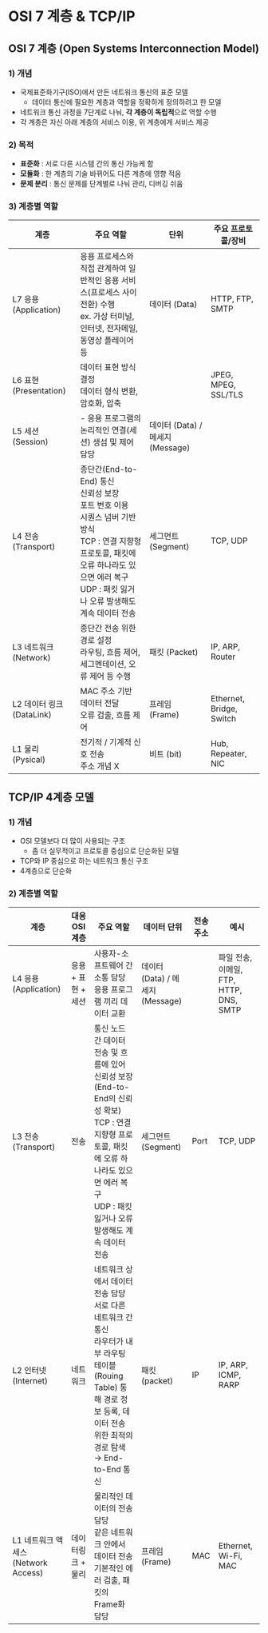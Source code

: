 # OSI 7 계층 & TCP/IP

## OSI 7 계층 (Open Systems Interconnection Model)

### 1) 개념

- 국제표준화기구(ISO)에서 만든 네트워크 통신의 표준 모델
    - 데이터 통신에 필요한 계층과 역할을 정확하게 정의하려고 한 모델
- 네트워크 통신 과정을 7단계로 나눠, **각 계층이 독립적**으로 역할 수행
- 각 계층은 자신 아래 계층의 서비스 이용, 위 계층에게 서비스 제공

### 2) 목적

- **표준화** : 서로 다른 시스템 간의 통신 가능케 함
- **모듈화** : 한 계층의 기술 바뀌어도 다른 계층에 영향 적음
- **문제 분리** : 통신 문제를 단계별로 나눠 관리, 디버깅 쉬움

### 3) 계층별 역할

| 계층 | 주요 역할 | 단위 | 주요 프로토콜/장비 |
| --- | --- | --- | --- |
| L7 응용 (Application) | 응용 프로세스와 직접 관계하여 일반적인 응용 서비스(프로세스 사이 전환) 수행 <br> ex. 가상 터미널, 인터넷, 전자메일, 동영상 플레이어 등 | 데이터 (Data) | HTTP, FTP, SMTP |
| L6 표현 (Presentation) | 데이터 표현 방식 결정 <br> 데이터 형식 변환, 암호화, 압축 |  | JPEG, MPEG, SSL/TLS |
| L5 세션 (Session) | - 응용 프로그램의 논리적인 연결(세션) 생섬 및 제어 담당 | 데이터 (Data) / 메세지 (Message) |  |
| L4 전송 (Transport) | 종단간(End-to-End) 통신 <br> 신뢰성 보장 <br> 포트 번호 이용 <br> 시퀀스 넘버 기반 방식 <br> TCP : 연결 지향형 프로토콜, 패킷에 오류 하나라도 있으면 에러 복구 <br> UDP : 패킷 잃거나 오류 발생해도 계속 데이터 전송 | 세그먼트 (Segment) | TCP, UDP |
| L3 네트워크 (Network) | 종단간 전송 위한 경로 설정 <br> 라우팅, 흐름 제어, 세그멘테이션, 오류 제어 등 수행 | 패킷 (Packet) | IP, ARP,  Router |
| L2 데이터 링크 (DataLink) | MAC 주소 기반 데이터 전달 <br> 오류 검출, 흐름 제어 | 프레임 (Frame) | Ethernet, Bridge, Switch |
| L1 물리 (Pysical) | 전기적 / 기계적 신호 전송 <br> 주소 개념 X | 비트 (bit) | Hub, Repeater, NIC |

## TCP/IP 4계층 모델

### 1) 개념

- OSI 모델보다 더 많이 사용되는 구조
    - 좀 더 실무적이고 프로토콜 중심으로 단순화된 모델
- TCP와 IP 중심으로 하는 네트워크 통신 구조
- 4계층으로 단순화

### 2) 계층별 역할

| 계층 | 대응 OSI 계층 | 주요 역할 | 데이터 단위 | 전송 주소 | 예시 |
| --- | --- | --- | --- | --- | --- |
| L4 응용 (Application) | 응용 + 표현 + 세션 | 사용자-소프트웨어 간 소통 담당 <br> 응용 프로그램 끼리 데이터 교환 | 데이터 (Data) / 메세지 (Message) |  | 파일 전송, 이메일, FTP, HTTP, DNS, SMTP |
| L3 전송 (Transport) | 전송 | 통신 노드 간 데이터 전송 및 흐름에 있어 신뢰성 보장 (End-to-End의 신뢰성 확보) <br> TCP : 연결 지향형 프로토콜, 패킷에 오류 하나라도 있으면 에러 복구 <br> UDP : 패킷 잃거나 오류 발생해도 계속 데이터 전송 | 세그먼트 (Segment) | Port | TCP, UDP |
| L2 인터넷 (Internet) | 네트워크 | 네트워크 상에서 데이터 전송 담당 <br> 서로 다른 네트워크 간 통신 <br> 라우터가 내부 라우팅 테이블(Rouing Table) 통해 경로 정보 등록, 데이터 전송 위한 최적의 경로 탐색 → End-to-End 통신 | 패킷 (packet) | IP | IP, ARP, ICMP, RARP |
| L1 네트워크 액세스 (Network Access) | 데이터링크 + 물리 | 물리적인 데이터의 전송 담당 <br> 같은 네트워크 안에서 데이터 전송 <br> 기본적인 에러 검출, 패킷의 Frame화 담당 | 프레임 (Frame) | MAC | Ethernet, Wi-Fi, MAC |